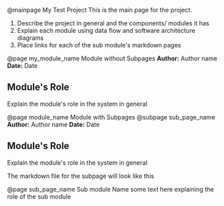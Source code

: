 @mainpage My Test Project
This is the main page for the project. 
 
1. Describe the project in general and the components/ modules it has
2. Explain each module using data flow and software architecture diagrams
3. Place links for each of the sub module's markdown pages

@page my_module_name Module without Subpages
**Author:** Author name
**Date:**  Date
## Module's Role
Explain the module's role in the system in general

@page module_name Module with Subpages
@subpage sub_page_name
**Author:** Author name
**Date:**  Date
## Module's Role
Explain the module's role in the system in general

The markdown file for the subpage will look like this

@page sub_page_name Sub module Name
some text here explaining the role of the sub module
